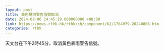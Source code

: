 ```yaml
---
layout: post
title: 黃色暴雨警告信號取消
date: 2024-08-06 14:45:19.000000000 +08:00
link: https://news.rthk.hk/rthk/ch/component/k2/1764979-20240806.htm
categories: rthk
---
```


天文台在下午2時45分，取消黃色暴雨警告信號。
